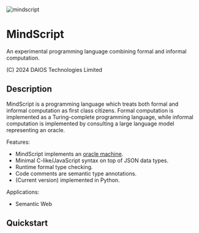 ![mindscript](https://user-images.githubusercontent.com/)

# MindScript

An experimental programming language combining formal and informal computation.

(C) 2024 DAIOS Technologies Limited

## Description

MindScript is a programming language which treats both formal and informal
computation as first class citizens. Formal computation is implemented as
a Turing-complete programming language, while informal computation is 
implemented by consulting a large language model representing an oracle.

Features:

- MindScript implements an [oracle machine](https://en.wikipedia.org/wiki/Oracle_machine).
- Minimal C-like/JavaScript syntax on top of JSON data types.
- Runtime formal type checking.
- Code comments are semantic type annotations.
- (Current version) implemented in Python.


Applications:
- Semantic Web


## Quickstart



